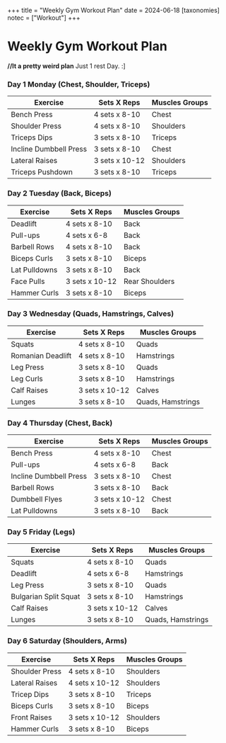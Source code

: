 +++
title = "Weekly Gym Workout Plan"
date = 2024-06-18
[taxonomies]
notec = ["Workout"]
+++

# Weekly Gym Workout Plan
**//It a pretty weird plan** Just 1 rest Day. :]

### Day 1 Monday (Chest, Shoulder, Triceps)

| Exercise              | Sets X Reps   | Muscles Groups |
|-----------------------|---------------|----------------|
| Bench Press           | 4 sets x 8-10 | Chest          |
| Shoulder Press        | 4 sets x 8-10 | Shoulders      |
| Triceps Dips          | 3 sets x 8-10 | Triceps        |
| Incline Dumbbell Press| 3 sets x 8-10 | Chest          |
| Lateral Raises        | 3 sets x 10-12| Shoulders      |
| Triceps Pushdown      | 3 sets x 8-10 | Triceps        |

### Day 2 Tuesday (Back, Biceps)

| Exercise              | Sets X Reps   | Muscles Groups |
|-----------------------|---------------|----------------|
| Deadlift              | 4 sets x 8-10 | Back           |
| Pull-ups              | 4 sets x 6-8  | Back           |
| Barbell Rows          | 4 sets x 8-10 | Back           |
| Biceps Curls          | 3 sets x 8-10 | Biceps         |
| Lat Pulldowns         | 3 sets x 8-10 | Back           |
| Face Pulls            | 3 sets x 10-12| Rear Shoulders |
| Hammer Curls          | 3 sets x 8-10 | Biceps         |


### Day 3 Wednesday (Quads, Hamstrings, Calves)

| Exercise              | Sets X Reps   | Muscles Groups |
|-----------------------|---------------|----------------|
| Squats                | 4 sets x 8-10 | Quads          |
| Romanian Deadlift     | 4 sets x 8-10 | Hamstrings     |
| Leg Press             | 3 sets x 8-10 | Quads          |
| Leg Curls             | 3 sets x 8-10 | Hamstrings     |
| Calf Raises           | 3 sets x 10-12| Calves         |
| Lunges                | 3 sets x 8-10 | Quads, Hamstrings|

### Day 4 Thursday (Chest, Back)

| Exercise              | Sets X Reps   | Muscles Groups |
|-----------------------|---------------|----------------|
| Bench Press           | 4 sets x 8-10 | Chest          |
| Pull-ups              | 4 sets x 6-8  | Back           |
| Incline Dumbbell Press| 3 sets x 8-10 | Chest          |
| Barbell Rows          | 3 sets x 8-10 | Back           |
| Dumbbell Flyes        | 3 sets x 10-12| Chest          |
| Lat Pulldowns         | 3 sets x 8-10 | Back           |

### Day 5 Friday (Legs)

| Exercise              | Sets X Reps   | Muscles Groups |
|-----------------------|---------------|----------------|
| Squats                | 4 sets x 8-10 | Quads          |
| Deadlift              | 4 sets x 6-8  | Hamstrings     |
| Leg Press             | 3 sets x 8-10 | Quads          |
| Bulgarian Split Squat | 3 sets x 8-10 | Hamstrings     |
| Calf Raises           | 3 sets x 10-12| Calves         |
| Lunges                | 3 sets x 8-10 | Quads, Hamstrings|

### Day 6 Saturday (Shoulders, Arms)

| Exercise              | Sets X Reps   | Muscles Groups |
|-----------------------|---------------|----------------|
| Shoulder Press        | 4 sets x 8-10 | Shoulders      |
| Lateral Raises        | 4 sets x 10-12| Shoulders      |
| Tricep Dips           | 3 sets x 8-10 | Triceps        |
| Biceps Curls          | 3 sets x 8-10 | Biceps         |
| Front Raises          | 3 sets x 10-12| Shoulders      |
| Hammer Curls          | 3 sets x 8-10 | Biceps         |
